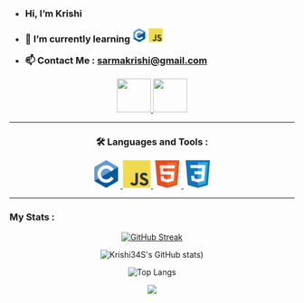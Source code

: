 <h3>
	
-  Hi, I’m Krishi
- 🌱 I’m currently learning <img src="https://github.com/devicons/devicon/blob/master/icons/c/c-original.svg" title="Java" alt="C" width="25" height="25"/> <img src="https://github.com/devicons/devicon/blob/master/icons/javascript/javascript-original.svg" title="JavaScript" alt="JavaScript" width="25" height="25"/>
	
- 📫 Contact Me : sarmakrishi@gmail.com 
</h3>

<div id="badges" align="center">
  <a href="https://www.instagram.com/_notk_/">
    <img src="https://img.icons8.com/clr-gls/344/instagram.png" height="60px" width="60px"/>
  </a>
  <a href="https://twitter.com/sarmakrishi">
    <img src="https://img.icons8.com/color/344/twitter--v2.png" height="60px" width="60px"/>
  </a>
</div>

---

<div align="center">

### :hammer_and_wrench: Languages and Tools :
   <a href="https://github.com/Krishi34S/C-Basics">
  <img src="https://github.com/devicons/devicon/blob/master/icons/c/c-original.svg" title="C" alt="C" width="50px" height="50px"/>
  </a>
   <a href="https://github.com/Krishi34S/Learning-Javascript">  
  <img src="https://github.com/devicons/devicon/blob/master/icons/javascript/javascript-original.svg" title="JavaScript" alt="JavaScript" width="50px" height="50px"/>
</a>
<a href="">
<img src="https://github.com/devicons/devicon/blob/1119b9f84c0290e0f0b38982099a2bd027a48bf1/icons/html5/html5-original.svg" title="HTML5" width="50px" height="50px">
</a>
<a href="https://github.com/Krishi34S/Learning-CSS">
<img src="https://raw.githubusercontent.com/devicons/devicon/1119b9f84c0290e0f0b38982099a2bd027a48bf1/icons/css3/css3-original.svg" height=50px width=50px>
</a>
</div>

---

### My Stats :
<div id="header" align="center">
	
[![GitHub Streak](https://github-readme-streak-stats.herokuapp.com?user=Krishi34S&theme=dracula&background=000000&border=00D5DD)](https://git.io/streak-stats)


![Krishi34S's GitHub stats](https://github-readme-stats.vercel.app/api?username=Krishi34S&layout=compact&theme=radical))

![Top Langs](https://github-readme-stats.vercel.app/api/top-langs/?username=Krishi34S&layout=compact&theme=vision-friendly-dark&title=blue)

![](https://komarev.com/ghpvc/?username=Krishi34S&color=orange)

</div>

<!---
Krishi34S/Krishi34S is a ✨ special ✨ repository because its `README.md` (this file) appears on your GitHub profile.
You can click the Preview link to take a look at your changes.
--->

